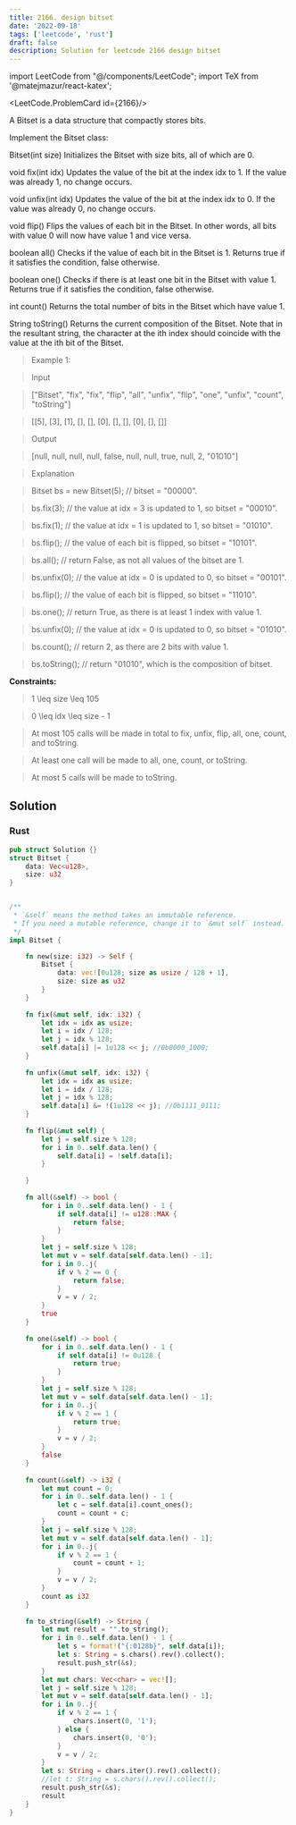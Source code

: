 ```yaml
---
title: 2166. design bitset
date: '2022-09-18'
tags: ['leetcode', 'rust']
draft: false
description: Solution for leetcode 2166 design bitset
---
```

import LeetCode from "@/components/LeetCode";
import TeX from '@matejmazur/react-katex';

<LeetCode.ProblemCard id={2166}/>

A Bitset is a data structure that compactly stores bits.



Implement the Bitset class:



Bitset(int size) Initializes the Bitset with size bits, all of which are 0.

void fix(int idx) Updates the value of the bit at the index idx to 1. If the value was already 1, no change occurs.

void unfix(int idx) Updates the value of the bit at the index idx to 0. If the value was already 0, no change occurs.

void flip() Flips the values of each bit in the Bitset. In other words, all bits with value 0 will now have value 1 and vice versa.

boolean all() Checks if the value of each bit in the Bitset is 1. Returns true if it satisfies the condition, false otherwise.

boolean one() Checks if there is at least one bit in the Bitset with value 1. Returns true if it satisfies the condition, false otherwise.

int count() Returns the total number of bits in the Bitset which have value 1.

String toString() Returns the current composition of the Bitset. Note that in the resultant string, the character at the ith index should coincide with the value at the ith bit of the Bitset.

 



 > Example 1:



 > Input

 > ["Bitset", "fix", "fix", "flip", "all", "unfix", "flip", "one", "unfix", "count", "toString"]

 > [[5], [3], [1], [], [], [0], [], [], [0], [], []]

 > Output

 > [null, null, null, null, false, null, null, true, null, 2, "01010"]



 > Explanation

 > Bitset bs <TeX>=</TeX> new Bitset(5); // bitset <TeX>=</TeX> "00000".

 > bs.fix(3);     // the value at idx <TeX>=</TeX> 3 is updated to 1, so bitset <TeX>=</TeX> "00010".

 > bs.fix(1);     // the value at idx <TeX>=</TeX> 1 is updated to 1, so bitset <TeX>=</TeX> "01010". 

 > bs.flip();     // the value of each bit is flipped, so bitset <TeX>=</TeX> "10101". 

 > bs.all();      // return False, as not all values of the bitset are 1.

 > bs.unfix(0);   // the value at idx <TeX>=</TeX> 0 is updated to 0, so bitset <TeX>=</TeX> "00101".

 > bs.flip();     // the value of each bit is flipped, so bitset <TeX>=</TeX> "11010". 

 > bs.one();      // return True, as there is at least 1 index with value 1.

 > bs.unfix(0);   // the value at idx <TeX>=</TeX> 0 is updated to 0, so bitset <TeX>=</TeX> "01010".

 > bs.count();    // return 2, as there are 2 bits with value 1.

 > bs.toString(); // return "01010", which is the composition of bitset.

 



**Constraints:**



 > 1 <TeX>\leq</TeX> size <TeX>\leq</TeX> 105

 > 0 <TeX>\leq</TeX> idx <TeX>\leq</TeX> size - 1

 > At most 105 calls will be made in total to fix, unfix, flip, all, one, count, and toString.

 > At least one call will be made to all, one, count, or toString.

 > At most 5 calls will be made to toString.


## Solution
### Rust
```rust
pub struct Solution {}
struct Bitset {
    data: Vec<u128>,
    size: u32
}


/** 
 * `&self` means the method takes an immutable reference.
 * If you need a mutable reference, change it to `&mut self` instead.
 */
impl Bitset {

    fn new(size: i32) -> Self {
        Bitset {
            data: vec![0u128; size as usize / 128 + 1],
            size: size as u32
        }
    }
    
    fn fix(&mut self, idx: i32) {
        let idx = idx as usize;
        let i = idx / 128;
        let j = idx % 128;
        self.data[i] |= 1u128 << j; //0b0000_1000;
    }
    
    fn unfix(&mut self, idx: i32) {
        let idx = idx as usize;
        let i = idx / 128;
        let j = idx % 128;
        self.data[i] &= !(1u128 << j); //0b1111_0111;
    }
    
    fn flip(&mut self) {
        let j = self.size % 128;
        for i in 0..self.data.len() {
            self.data[i] = !self.data[i];
        }
        
    }
    
    fn all(&self) -> bool {
        for i in 0..self.data.len() - 1 {
            if self.data[i] != u128::MAX {
                return false;
            }
        }
        let j = self.size % 128;
        let mut v = self.data[self.data.len() - 1];
        for i in 0..j{
            if v % 2 == 0 {
                return false;
            }
            v = v / 2;
        }
        true
    }
    
    fn one(&self) -> bool {
        for i in 0..self.data.len() - 1 {
            if self.data[i] != 0u128 {
                return true;
            }
        }
        let j = self.size % 128;
        let mut v = self.data[self.data.len() - 1];
        for i in 0..j{
            if v % 2 == 1 {
                return true;
            }
            v = v / 2;
        }
        false
    }
    
    fn count(&self) -> i32 {
        let mut count = 0;
        for i in 0..self.data.len() - 1 {
            let c = self.data[i].count_ones();
            count = count + c;
        }
        let j = self.size % 128;
        let mut v = self.data[self.data.len() - 1];
        for i in 0..j{
            if v % 2 == 1 {
                count = count + 1;
            }
            v = v / 2;
        }
        count as i32
    }
    
    fn to_string(&self) -> String {
        let mut result = "".to_string();
        for i in 0..self.data.len() - 1 {
            let s = format!("{:0128b}", self.data[i]);
            let s: String = s.chars().rev().collect();
            result.push_str(&s);
        }
        let mut chars: Vec<char> = vec![];
        let j = self.size % 128;
        let mut v = self.data[self.data.len() - 1];
        for i in 0..j{
            if v % 2 == 1 {
                chars.insert(0, '1');
            } else {
                chars.insert(0, '0');                
            }
            v = v / 2;
        }
        let s: String = chars.iter().rev().collect();
        //let t: String = s.chars().rev().collect();
        result.push_str(&s);
        result
    }
}

```

